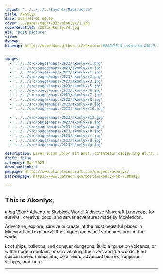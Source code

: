 ```yaml
---
layout: "../../../../layouts/Maps.astro"
title: Akonlyx
date: 2024-01-01 00:00 
cover: ../pages/maps/2023/akonlyx/1.jpg
coverRelative: /2023/akonlyx/4.jpg
alt: "post picture"
video:
dynmap: 
bluemap: https://mcmeddon.github.io/zekotorm/#20240514_zekotorm:838:0:768:656:2.35:0.67:0:0:perspective


images:
  - '../../src/pages/maps/2023/akonlyx/1.png'
  - '../../src/pages/maps/2023/akonlyx/e.jpg'
  - '../../src/pages/maps/2023/akonlyx/f.jpg'
  - '../../src/pages/maps/2023/akonlyx/2.png'
  - '../../src/pages/maps/2023/akonlyx/3.jpg'
  - '../../src/pages/maps/2023/akonlyx/5.jpg'
  - '../../src/pages/maps/2023/akonlyx/6.jpg'
  - '../../src/pages/maps/2023/akonlyx/7.jpg'
  - '../../src/pages/maps/2023/akonlyx/8.jpg'
  - '../../src/pages/maps/2023/akonlyx/9.jpg'
  - '../../src/pages/maps/2023/akonlyx/10.jpg'
  
  - '../../src/pages/maps/2023/akonlyx/12.jpg'
  - '../../src/pages/maps/2023/akonlyx/a.jpg'
  - '../../src/pages/maps/2023/akonlyx/aa.jpg'
  - '../../src/pages/maps/2023/akonlyx/b.jpg'
  - '../../src/pages/maps/2023/akonlyx/c.jpg'
  - '../../src/pages/maps/2023/akonlyx/d.jpg'
  - '../../src/pages/maps/2023/akonlyx/g.jpg'

description: Lorem ipsum dolor sit amet, consetetur sadipscing elitr, sed diam nonumy eirmod tempor invidunt ut labore et
draft: false
category: Map 2023
downloadlink: #
pmcpage: https://www.planetminecraft.com/project/akonlyx/
patreonpage: https://www.patreon.com/posts/akonlyx-4k-77880423

---
```


## This is Akonlyx,

a big 16km² Adventure Skyblock World. A diverse Minecraft Landscape for survival, creative, coop, and server adventures made by McMeddon.

Adventure, explore, survive or create, at the most beautiful places in Minecraft and explore all the unique places and structures around the world.

Loot ships, balloons, and conquer dungeons. Build a house on Volcanos, or within huge mountains or survive along the rivers and the woods. Find custom caves, mineshafts, coral reefs, advanced biomes, supporter villages, and more.

---------------------


